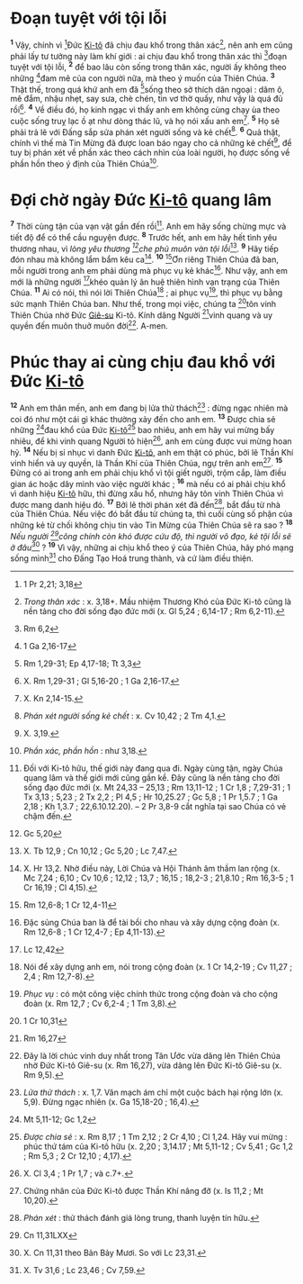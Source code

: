 # Đoạn tuyệt với tội lỗi

<sup><b>1</b></sup> Vậy, chính vì [^1@-a83d1849-51ec-4b48-a1ab-ac1624b617eb]Đức [Ki-tô]() đã chịu đau khổ trong thân xác[^1-a83d1849-51ec-4b48-a1ab-ac1624b617eb], nên anh em cũng phải lấy tư tưởng này làm khí giới : ai chịu đau khổ trong thân xác thì [^2@-a83d1849-51ec-4b48-a1ab-ac1624b617eb]đoạn tuyệt với tội lỗi, <sup><b>2</b></sup> để bao lâu còn sống trong thân xác, người ấy không theo những [^3@-a83d1849-51ec-4b48-a1ab-ac1624b617eb]đam mê của con người nữa, mà theo ý muốn của Thiên Chúa. <sup><b>3</b></sup> Thật thế, trong quá khứ anh em đã [^4@-a83d1849-51ec-4b48-a1ab-ac1624b617eb]sống theo sở thích dân ngoại : dâm ô, mê đắm, nhậu nhẹt, say sưa, chè chén, tin vơ thờ quấy, như vậy là quá đủ rồi[^2-a83d1849-51ec-4b48-a1ab-ac1624b617eb]. <sup><b>4</b></sup> Về điều đó, họ kinh ngạc vì thấy anh em không cùng chạy ùa theo cuộc sống truỵ lạc ồ ạt như dòng thác lũ, và họ nói xấu anh em[^3-a83d1849-51ec-4b48-a1ab-ac1624b617eb]. <sup><b>5</b></sup> Họ sẽ phải trả lẽ với Đấng sắp sửa phán xét người sống và kẻ chết[^4-a83d1849-51ec-4b48-a1ab-ac1624b617eb]. <sup><b>6</b></sup> Quả thật, chính vì thế mà Tin Mừng đã được loan báo ngay cho cả những kẻ chết[^5-a83d1849-51ec-4b48-a1ab-ac1624b617eb], để tuy bị phán xét về phần xác theo cách nhìn của loài người, họ được sống về phần hồn theo ý định của Thiên Chúa[^6-a83d1849-51ec-4b48-a1ab-ac1624b617eb].

# Đợi chờ ngày Đức [Ki-tô]() quang lâm

<sup><b>7</b></sup> Thời cùng tận của vạn vật gần đến rồi[^7-a83d1849-51ec-4b48-a1ab-ac1624b617eb]. Anh em hãy sống chừng mực và tiết độ để có thể cầu nguyện được. <sup><b>8</b></sup> Trước hết, anh em hãy hết tình yêu thương nhau, vì _lòng yêu thương [^5@-a83d1849-51ec-4b48-a1ab-ac1624b617eb]che phủ muôn vàn tội lỗi_[^8-a83d1849-51ec-4b48-a1ab-ac1624b617eb]. <sup><b>9</b></sup> Hãy tiếp đón nhau mà không lẩm bẩm kêu ca[^9-a83d1849-51ec-4b48-a1ab-ac1624b617eb]. <sup><b>10</b></sup> [^6@-a83d1849-51ec-4b48-a1ab-ac1624b617eb]Ơn riêng Thiên Chúa đã ban, mỗi người trong anh em phải dùng mà phục vụ kẻ khác[^10-a83d1849-51ec-4b48-a1ab-ac1624b617eb]. Như vậy, anh em mới là những người [^7@-a83d1849-51ec-4b48-a1ab-ac1624b617eb]khéo quản lý ân huệ thiên hình vạn trạng của Thiên Chúa. <sup><b>11</b></sup> Ai có nói, thì nói lời Thiên Chúa[^11-a83d1849-51ec-4b48-a1ab-ac1624b617eb] ; ai phục vụ[^12-a83d1849-51ec-4b48-a1ab-ac1624b617eb], thì phục vụ bằng sức mạnh Thiên Chúa ban. Như thế, trong mọi việc, chúng ta [^8@-a83d1849-51ec-4b48-a1ab-ac1624b617eb]tôn vinh Thiên Chúa nhờ Đức [Giê-su]() Ki-tô. Kính dâng Người [^9@-a83d1849-51ec-4b48-a1ab-ac1624b617eb]vinh quang và uy quyền đến muôn thuở muôn đời[^13-a83d1849-51ec-4b48-a1ab-ac1624b617eb]. A-men.

# Phúc thay ai cùng chịu đau khổ với Đức [Ki-tô]()

<sup><b>12</b></sup> Anh em thân mến, anh em đang bị lửa thử thách[^14-a83d1849-51ec-4b48-a1ab-ac1624b617eb] : đừng ngạc nhiên mà coi đó như một cái gì khác thường xảy đến cho anh em. <sup><b>13</b></sup> Được chia sẻ những [^10@-a83d1849-51ec-4b48-a1ab-ac1624b617eb]đau khổ của Đức [Ki-tô]()[^15-a83d1849-51ec-4b48-a1ab-ac1624b617eb] bao nhiêu, anh em hãy vui mừng bấy nhiêu, để khi vinh quang Người tỏ hiện[^16-a83d1849-51ec-4b48-a1ab-ac1624b617eb], anh em cùng được vui mừng hoan hỷ. <sup><b>14</b></sup> Nếu bị sỉ nhục vì danh Đức [Ki-tô](), anh em thật có phúc, bởi lẽ Thần Khí vinh hiển và uy quyền, là Thần Khí của Thiên Chúa, ngự trên anh em[^17-a83d1849-51ec-4b48-a1ab-ac1624b617eb]. <sup><b>15</b></sup> Đừng có ai trong anh em phải chịu khổ vì tội giết người, trộm cắp, làm điều gian ác hoặc dây mình vào việc người khác ; <sup><b>16</b></sup> mà nếu có ai phải chịu khổ vì danh hiệu [Ki-tô]() hữu, thì đừng xấu hổ, nhưng hãy tôn vinh Thiên Chúa vì được mang danh hiệu đó. <sup><b>17</b></sup> Bởi lẽ thời phán xét đã đến[^18-a83d1849-51ec-4b48-a1ab-ac1624b617eb], bắt đầu từ nhà của Thiên Chúa. Nếu việc đó bắt đầu từ chúng ta, thì cuối cùng số phận của những kẻ từ chối không chịu tin vào Tin Mừng của Thiên Chúa sẽ ra sao ? <sup><b>18</b></sup> _Nếu người [^11@-a83d1849-51ec-4b48-a1ab-ac1624b617eb]công chính còn khó được cứu độ, thì người vô đạo, kẻ tội lỗi sẽ ở đâu_[^19-a83d1849-51ec-4b48-a1ab-ac1624b617eb] ? <sup><b>19</b></sup> Vì vậy, những ai chịu khổ theo ý của Thiên Chúa, hãy phó mạng sống mình[^20-a83d1849-51ec-4b48-a1ab-ac1624b617eb] cho Đấng Tạo Hoá trung thành, và cứ làm điều thiện.

[^1-a83d1849-51ec-4b48-a1ab-ac1624b617eb]: _Trong thân xác_ : x. 3,18+. Mầu nhiệm Thương Khó của Đức Ki-tô cũng là nền tảng cho đời sống đạo đức mới (x. Gl 5,24 ; 6,14-17 ; Rm 6,2-11).

[^2-a83d1849-51ec-4b48-a1ab-ac1624b617eb]: X. Rm 1,29-31 ; Gl 5,16-20 ; 1 Ga 2,16-17.

[^3-a83d1849-51ec-4b48-a1ab-ac1624b617eb]: X. Kn 2,14-15.

[^4-a83d1849-51ec-4b48-a1ab-ac1624b617eb]: _Phán xét người sống kẻ chết_ : x. Cv 10,42 ; 2 Tm 4,1.

[^5-a83d1849-51ec-4b48-a1ab-ac1624b617eb]: X. 3,19.

[^6-a83d1849-51ec-4b48-a1ab-ac1624b617eb]: _Phần xác, phần hồn_ : như 3,18.

[^7-a83d1849-51ec-4b48-a1ab-ac1624b617eb]: Đối với Ki-tô hữu, thế giới này đang qua đi. Ngày cùng tận, ngày Chúa quang lâm và thế giới mới cũng gần kề. Đây cũng là nền tảng cho đời sống đạo đức mới (x. Mt 24,33 – 25,13 ; Rm 13,11-12 ; 1 Cr 1,8 ; 7,29-31 ; 1 Tx 3,13 ; 5,23 ; 2 Tx 2,2 ; Pl 4,5 ; Hr 10,25.27 ; Gc 5,8 ; 1 Pr 1,5.7 ; 1 Ga 2,18 ; Kh 1,3.7 ; 22,6.10.12.20). – 2 Pr 3,8-9 cắt nghĩa tại sao Chúa có vẻ chậm đến.

[^8-a83d1849-51ec-4b48-a1ab-ac1624b617eb]: X. Tb 12,9 ; Cn 10,12 ; Gc 5,20 ; Lc 7,47.

[^9-a83d1849-51ec-4b48-a1ab-ac1624b617eb]: X. Hr 13,2. Nhờ điều này, Lời Chúa và Hội Thánh âm thầm lan rộng (x. Mc 7,24 ; 6,10 ; Cv 10,6 ; 12,12 ; 13,7 ; 16,15 ; 18,2-3 ; 21,8.10 ; Rm 16,3-5 ; 1 Cr 16,19 ; Cl 4,15).

[^10-a83d1849-51ec-4b48-a1ab-ac1624b617eb]: Đặc sủng Chúa ban là để tài bồi cho nhau và xây dựng cộng đoàn (x. Rm 12,6-8 ; 1 Cr 12,4-7 ; Ep 4,11-13).

[^11-a83d1849-51ec-4b48-a1ab-ac1624b617eb]: Nói để xây dựng anh em, nói trong cộng đoàn (x. 1 Cr 14,2-19 ; Cv 11,27 ; 2,4 ; Rm 12,7-8).

[^12-a83d1849-51ec-4b48-a1ab-ac1624b617eb]: _Phục vụ_ : có một công việc chính thức trong cộng đoàn và cho cộng đoàn (x. Rm 12,7 ; Cv 6,2-4 ; 1 Tm 3,8).

[^13-a83d1849-51ec-4b48-a1ab-ac1624b617eb]: Đây là lời chúc vinh duy nhất trong Tân Ước vừa dâng lên Thiên Chúa nhờ Đức Ki-tô Giê-su (x. Rm 16,27), vừa dâng lên Đức Ki-tô Giê-su (x. Rm 9,5).

[^14-a83d1849-51ec-4b48-a1ab-ac1624b617eb]: _Lửa thử thách_ : x. 1,7. Văn mạch ám chỉ một cuộc bách hại rộng lớn (x. 5,9). Đừng ngạc nhiên (x. Ga 15,18-20 ; 16,4).

[^15-a83d1849-51ec-4b48-a1ab-ac1624b617eb]: _Được chia sẻ_ : x. Rm 8,17 ; 1 Tm 2,12 ; 2 Cr 4,10 ; Cl 1,24. Hãy vui mừng : phúc thứ tám của Ki-tô hữu (x. 2,20 ; 3,14.17 ; Mt 5,11-12 ; Cv 5,41 ; Gc 1,2 ; Rm 5,3 ; 2 Cr 12,10 ; 4,17).

[^16-a83d1849-51ec-4b48-a1ab-ac1624b617eb]: X. Cl 3,4 ; 1 Pr 1,7 ; và c.7+.

[^17-a83d1849-51ec-4b48-a1ab-ac1624b617eb]: Chứng nhân của Đức Ki-tô được Thần Khí nâng đỡ (x. Is 11,2 ; Mt 10,20).

[^18-a83d1849-51ec-4b48-a1ab-ac1624b617eb]: _Phán xét_ : thử thách đánh giá lòng trung, thanh luyện tín hữu.

[^19-a83d1849-51ec-4b48-a1ab-ac1624b617eb]: X. Cn 11,31 theo Bản Bảy Mươi. So với Lc 23,31.

[^20-a83d1849-51ec-4b48-a1ab-ac1624b617eb]: X. Tv 31,6 ; Lc 23,46 ; Cv 7,59.

[^1@-a83d1849-51ec-4b48-a1ab-ac1624b617eb]: 1 Pr 2,21; 3,18

[^2@-a83d1849-51ec-4b48-a1ab-ac1624b617eb]: Rm 6,2

[^3@-a83d1849-51ec-4b48-a1ab-ac1624b617eb]: 1 Ga 2,16-17

[^4@-a83d1849-51ec-4b48-a1ab-ac1624b617eb]: Rm 1,29-31; Ep 4,17-18; Tt 3,3

[^5@-a83d1849-51ec-4b48-a1ab-ac1624b617eb]: Gc 5,20

[^6@-a83d1849-51ec-4b48-a1ab-ac1624b617eb]: Rm 12,6-8; 1 Cr 12,4-11

[^7@-a83d1849-51ec-4b48-a1ab-ac1624b617eb]: Lc 12,42

[^8@-a83d1849-51ec-4b48-a1ab-ac1624b617eb]: 1 Cr 10,31

[^9@-a83d1849-51ec-4b48-a1ab-ac1624b617eb]: Rm 16,27

[^10@-a83d1849-51ec-4b48-a1ab-ac1624b617eb]: Mt 5,11-12; Gc 1,2

[^11@-a83d1849-51ec-4b48-a1ab-ac1624b617eb]: Cn 11,31LXX
